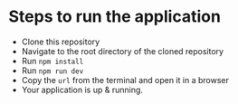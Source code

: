 # Steps to run the application
- Clone this repository
- Navigate to the root directory of the cloned repository
- Run `npm install`
- Run `npm run dev`
- Copy the `url` from the terminal and open it in a browser
- Your application is up & running.
